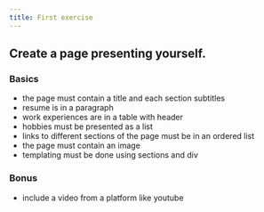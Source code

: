 ```yaml
---
title: First exercise
---
```



## Create a page presenting yourself.

### Basics
* the page must contain a title and each section subtitles
* resume is in a paragraph
* work experiences are in a table with header
* hobbies must be presented as a list
* links to different sections of the page must be in an ordered list
* the page must contain an image 
* templating must be done using sections and div 

### Bonus
* include a video from a platform like youtube
 
